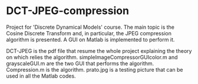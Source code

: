 # DCT-JPEG-compression
Project for 'Discrete Dynamical Models'  course. The main topic is the Cosine Discrete Transform and, in particular, the JPEG compression algorithm is presented. A GUI on Matlab is implemented to perform it.

DCT-JPEG is the pdf file that resume the whole project explaining the theory on which relies the algorithm. 
simpleImageCompressorGUIcolor.m and grayscaleGUI.m are the two GUI that performs the algorithm. 
Compression.m is the algorithm. 
prato.jpg is a testing picture that can be used in all the Matlab codes.
